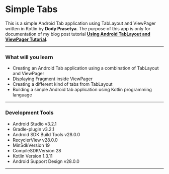 # Simple Tabs

This is a simple Android Tab application using TabLayout and ViewPager written in Kotlin by **Dody Prasetya**. The purpose of this app is only for documentation of my blog post tutorial [**Using Android TabLayout and ViewPager Tutorial**](https://thesimplycoder.com/151/using-android-tablayout-and-viewpager-tutorial/).

--------------------
### What will you learn ###

* Creating an Android Tab application using a combination of TabLayout and ViewPager
* Displaying Fragment inside ViewPager
* Creating a different kind of tabs from TabLayout
* Building a simple Android tab application using Kotlin programming language

--------------------
### Development Tools ###

* Android Studio v3.2.1
* Gradle-plugin v3.2.1
* Android SDK Build Tools v28.0.0
* RecyclerView v28.0.0
* MinSdkVersion 19
* CompileSDKVersion 28
* Kotlin Version 1.3.11
* Android Support Design v28.0.0

--------------------
